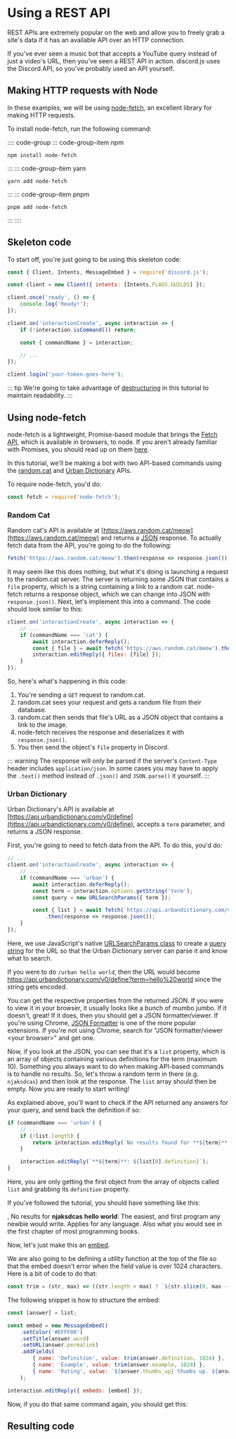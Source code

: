 # Using a REST API

REST APIs are extremely popular on the web and allow you to freely grab a site's data if it has an available API over an HTTP connection.

If you've ever seen a music bot that accepts a YouTube query instead of just a video's URL, then you've seen a REST API in action. discord.js uses the Discord API, so you've probably used an API yourself.

## Making HTTP requests with Node

In these examples, we will be using [node-fetch](https://www.npmjs.com/package/node-fetch), an excellent library for making HTTP requests.

To install node-fetch, run the following command:

:::: code-group
::: code-group-item npm
```sh:no-line-numbers
npm install node-fetch
```
:::
::: code-group-item yarn
```sh:no-line-numbers
yarn add node-fetch
```
:::
::: code-group-item pnpm
```sh:no-line-numbers
pnpm add node-fetch
```
:::
::::

## Skeleton code

To start off, you're just going to be using this skeleton code:

<!-- eslint-disable require-await -->
```js
const { Client, Intents, MessageEmbed } = require('discord.js');

const client = new Client({ intents: [Intents.FLAGS.GUILDS] });

client.once('ready', () => {
	console.log('Ready!');
});

client.on('interactionCreate', async interaction => {
	if (!interaction.isCommand()) return;

	const { commandName } = interaction;

	// ...
});

client.login('your-token-goes-here');
```

::: tip
We're going to take advantage of [destructuring](/additional-info/es6-syntax.md#destructuring) in this tutorial to maintain readability.
:::

## Using node-fetch

node-fetch is a lightweight, Promise-based module that brings the [Fetch API](https://developer.mozilla.org/en-US/docs/Web/API/Fetch_API), which is available in browsers, to node. If you aren't already familiar with Promises, you should read up on them [here](/additional-info/async-await.md).

In this tutorial, we'll be making a bot with two API-based commands using the [random.cat](https://aws.random.cat) and [Urban Dictionary](https://www.urbandictionary.com) APIs.

To require node-fetch, you'd do:

```js
const fetch = require('node-fetch');
```

### Random Cat

Random cat's API is available at [https://aws.random.cat/meow](https://aws.random.cat/meow) and returns a [JSON](https://developer.mozilla.org/en-US/docs/Web/JavaScript/Reference/Global_Objects/JSON) response. To actually fetch data from the API, you're going to do the following:

```js
fetch('https://aws.random.cat/meow').then(response => response.json());
```

It may seem like this does nothing, but what it's doing is launching a request to the random.cat server. The server is returning some JSON that contains a `file` property, which is a string containing a link to a random cat. node-fetch returns a response object, which we can change into JSON with `response.json()`. Next, let's implement this into a command. The code should look similar to this:

```js {3-6}
client.on('interactionCreate', async interaction => {
	// ...
	if (commandName === 'cat') {
		await interaction.deferReply();
		const { file } = await fetch('https://aws.random.cat/meow').then(response => response.json());
		interaction.editReply({ files: [file] });
	}
});
```

So, here's what's happening in this code:

1. You're sending a `GET` request to random.cat.
2. random.cat sees your request and gets a random file from their database.
3. random.cat then sends that file's URL as a JSON object that contains a link to the image.
4. node-fetch receives the response and deserializes it with `response.json()`.
5. You then send the object's `file` property in Discord.

::: warning
The response will only be parsed if the server's `Content-Type` header includes `application/json`. In some cases you may have to apply the `.text()` method instead of `.json()` and `JSON.parse()` it yourself.
:::

### Urban Dictionary

Urban Dictionary's API is available at [https://api.urbandictionary.com/v0/define](https://api.urbandictionary.com/v0/define), accepts a `term` parameter, and returns a JSON response.

First, you're going to need to fetch data from the API. To do this, you'd do:

```js {1,5-11}
// ...
client.on('interactionCreate', async interaction => {
	// ...
	if (commandName === 'urban') {
		await interaction.deferReply();
		const term = interaction.options.getString('term');
		const query = new URLSearchParams({ term });

		const { list } = await fetch(`https://api.urbandictionary.com/v0/define?${query}`)
			.then(response => response.json());
	}
});
```

Here, we use JavaScript's native [URLSearchParams class](https://developer.mozilla.org/en-US/docs/Web/API/URLSearchParams) to create a [query string](https://en.wikipedia.org/wiki/Query_string) for the URL so that the Urban Dictionary server can parse it and know what to search.

If you were to do `/urban hello world`, then the URL would become https://api.urbandictionary.com/v0/define?term=hello%20world since the string gets encoded.

You can get the respective properties from the returned JSON. If you were to view it in your browser, it usually looks like a bunch of mumbo jumbo. If it doesn't, great! If it does, then you should get a JSON formatter/viewer. If you're using Chrome, [JSON Formatter](https://chrome.google.com/webstore/detail/json-formatter/bcjindcccaagfpapjjmafapmmgkkhgoa) is one of the more popular extensions. If you're not using Chrome, search for "JSON formatter/viewer &lt;your browser&gt;" and get one.

Now, if you look at the JSON, you can see that it's a `list` property, which is an array of objects containing various definitions for the term (maximum 10). Something you always want to do when making API-based commands is to handle no results. So, let's throw a random term in there (e.g. `njaksdcas`) and then look at the response. The `list` array should then be empty. Now you are ready to start writing!

As explained above, you'll want to check if the API returned any answers for your query, and send back the definition if so:

```js {3-5,7}
if (commandName === 'urban') {
	// ...
	if (!list.length) {
		return interaction.editReply(`No results found for **${term}**.`);
	}

	interaction.editReply(`**${term}**: ${list[0].definition}`);
}
```

Here, you are only getting the first object from the array of objects called `list` and grabbing its `definition` property.

If you've followed the tutorial, you should have something like this:

<DiscordMessages>
	<DiscordMessage profile="bot">
		<template #interactions>
			<DiscordInteraction
				profile="user"
				:command="true"
			>urban</DiscordInteraction>
		</template>
		<DiscordMention :highlight="true" profile="user" />, No results for <strong>njaksdcas</strong>
	</DiscordMessage>
	<DiscordMessage profile="bot">
		<template #interactions>
			<DiscordInteraction
				profile="user"
				:command="true"
			>urban</DiscordInteraction>
		</template>
		<strong>hello world</strong>: The easiest, and first program any newbie would write. Applies for any language. Also what you would see in the first chapter of most programming books.
	</DiscordMessage>
</DiscordMessages>

Now, let's just make this an [embed](/popular-topics/embeds.md).

We are also going to be defining a utility function at the top of the file so that the embed doesn't error when the field value is over 1024 characters. Here is a bit of code to do that:

```js
const trim = (str, max) => ((str.length > max) ? `${str.slice(0, max - 3)}...` : str);
```

The following snippet is how to structure the embed:
```js
const [answer] = list;

const embed = new MessageEmbed()
	.setColor('#EFFF00')
	.setTitle(answer.word)
	.setURL(answer.permalink)
	.addFields(
		{ name: 'Definition', value: trim(answer.definition, 1024) },
		{ name: 'Example', value: trim(answer.example, 1024) },
		{ name: 'Rating', value: `${answer.thumbs_up} thumbs up. ${answer.thumbs_down} thumbs down.` },
	);

interaction.editReply({ embeds: [embed] });
```

Now, if you do that same command again, you should get this:

<DiscordMessages>
	<DiscordMessage profile="bot">
		<template #interactions>
			<DiscordInteraction
				profile="user"
				:command="true"
			>urban</DiscordInteraction>
		</template>
		<template #embeds>
			<DiscordEmbed border-color="#EFFF00" embed-title="hello world" url="https://www.urbandictionary.com/define.php?term=hello%20world">
				<template #fields>
					<DiscordEmbedFields>
						<DiscordEmbedField field-title="Definition">
							The easiest, and first program any newbie would write. Applies for any language. Also what you would see in the first chapter of most programming books. 
						</DiscordEmbedField>
						<DiscordEmbedField field-title="Example">
							programming noob: Hey I just attended my first programming lesson earlier! <br>
							.NET Veteran: Oh? What can you do? <br>
							programming noob: I could make a dialog box pop up which says "Hello World!" !!! <br>
							.NET Veteran: lmao.. hey guys! look.. check out this "hello world" programmer <br><br>
							Console.WriteLine("Hello World")
						</DiscordEmbedField>
						<DiscordEmbedField field-title="Rating">
							122 thumbs up. <br>
							42 thumbs down.
						</DiscordEmbedField>
					</DiscordEmbedFields>
				</template>
			</DiscordEmbed>
		</template>
	</DiscordMessage>
</DiscordMessages>

## Resulting code

<ResultingCode />
